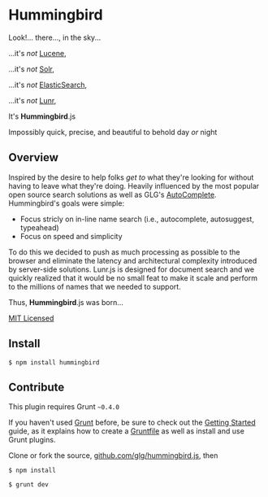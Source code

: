 # Hummingbird
Look!...  there..., in the sky...

...it's _not_ [Lucene](https://lucene.apache.org/),

...it's _not_ [Solr](https://lucene.apache.org/solr/),

...it's _not_ [ElasticSearch](http://www.elasticsearch.org/),

...it's _not_ [Lunr](http://lunrjs.com/),

It's **Hummingbird**.js

Impossibly quick, precise, and beautiful to behold day _or_ night

## Overview
Inspired by the desire to help folks _get to_ what they're looking for
without having to leave what they're doing.  Heavily influenced by the
most popular open source search solutions as well as GLG's
[AutoComplete](https://github.com/glg/AutoComplete).  Hummingbird's
goals were simple:

* Focus stricly on in-line name search
  (i.e., autocomplete, autosuggest, typeahead)
* Focus on speed and simplicity

To do this we decided to push as much processing as possible to the
browser and eliminate the latency and architectural complexity
introduced by server-side solutions.  Lunr.js is designed for document
search and we quickly realized that it would be no small feat to make it
scale and perform to the millions of names that we needed to support.

Thus, **Hummingbird**.js was born...

[MIT Licensed](./LICENSE)

## Install
`$ npm install hummingbird`

## Contribute
This plugin requires Grunt `~0.4.0`

If you haven't used [Grunt](http://gruntjs.com/) before, be sure to
check out the [Getting
Started](http://gruntjs.com/getting-started) guide, as it explains how
to create a [Gruntfile](http://gruntjs.com/sample-gruntfile) as well as
install and use Grunt plugins.

Clone or fork the source, [github.com/glg/hummingbird.js](http://github.com/glg/hummingbird.js), then

`$ npm install`

`$ grunt dev`
